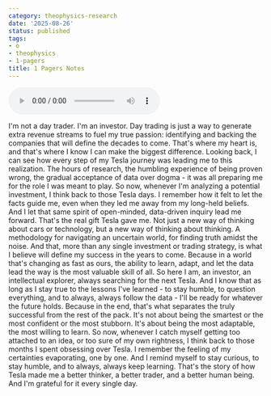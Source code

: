 ```yaml
---
category: theophysics-research
date: '2025-08-26'
status: published
tags:
- o
- theophysics
- 1-pagers
title: 1 Pagers Notes
---
```

   
![](I%27m%20not%20a%20day%20trader.wav)   
   
   
I'm not a day trader. I'm an investor. Day trading is just a way to generate extra revenue streams to fuel my true passion: identifying and backing the companies that will define the decades to come. That's where my heart is, and that's where I know I can make the biggest difference. Looking back, I can see how every step of my Tesla journey was leading me to this realization. The hours of research, the humbling experience of being proven wrong, the gradual acceptance of data over dogma - it was all preparing me for the role I was meant to play. So now, whenever I'm analyzing a potential investment, I think back to those Tesla days. I remember how it felt to let the facts guide me, even when they led me away from my long-held beliefs. And I let that same spirit of open-minded, data-driven inquiry lead me forward. That's the real gift Tesla gave me. Not just a new way of thinking about cars or technology, but a new way of thinking about thinking. A methodology for navigating an uncertain world, for finding truth amidst the noise. And that, more than any single investment or trading strategy, is what I believe will define my success in the years to come. Because in a world that's changing as fast as ours, the ability to learn, adapt, and let the data lead the way is the most valuable skill of all. So here I am, an investor, an intellectual explorer, always searching for the next Tesla. And I know that as long as I stay true to the lessons I've learned - to stay humble, to question everything, and to always, always follow the data - I'll be ready for whatever the future holds. Because in the end, that's what separates the truly successful from the rest of the pack. It's not about being the smartest or the most confident or the most stubborn. It's about being the most adaptable, the most willing to learn. So now, whenever I catch myself getting too attached to an idea, or too sure of my own rightness, I think back to those months I spent obsessing over Tesla. I remember the feeling of my certainties evaporating, one by one. And I remind myself to stay curious, to stay humble, and to always, always keep learning. That's the story of how Tesla made me a better thinker, a better trader, and a better human being. And I'm grateful for it every single day.